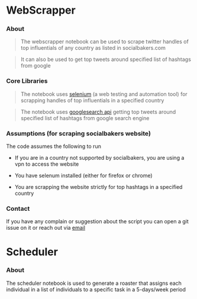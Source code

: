 # WebScrapper


### About

> The webscrapper notebook can be used to scrape twitter handles of top influentials of any country as listed in socialbakers.com

> It can also be used to get top tweets around specified list of hashtags from google

### Core Libraries

> The notebook uses [selenium](https://www.selenium.dev/documentation/en/) (a web testing and automation tool) for scrapping handles of top influentials in a specified country

> The notebook uses [googlesearch api](https://towardsdatascience.com/current-google-search-packages-using-python-3-7-a-simple-tutorial-3606e459e0d4) getting top tweets around specified list of hashtags from google search engine

### Assumptions (for scraping socialbakers website)

The code assumes the following to run

- If you are in a country not supported by socialbakers, you are using a vpn to access the website

-  You have selenum installed (either for firefox or chrome)

- You are scrapping the website strictly for top hashtags in a specified country 

### Contact

If you have any complain or suggestion about the script you can open a git issue on it or reach out via   [email](patrickojunde@gmail.com) 



# Scheduler

### About 

The scheduler notebook is used to generate a roaster that assigns each individual in a list of individuals to a specific task in a 5-days/week period


